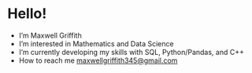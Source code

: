 # Hello!
- I’m Maxwell Griffith
-  I’m interested in Mathematics and Data Science
-  I’m currently developing my skills with SQL, Python/Pandas, and C++
-  How to reach me maxwellgriffith345@gmail.com

<!---
maxwellgriffith345/maxwellgriffith345 is a ✨ special ✨ repository because its `README.md` (this file) appears on your GitHub profile.
You can click the Preview link to take a look at your changes.
--->
